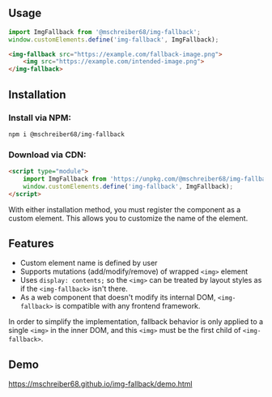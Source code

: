 ## Usage
```javascript
import ImgFallback from '@mschreiber68/img-fallback';
window.customElements.define('img-fallback', ImgFallback);
```
```html
<img-fallback src="https://example.com/fallback-image.png">
    <img src="https://example.com/intended-image.png">
</img-fallback>
```

## Installation
### Install via NPM:
```shell
npm i @mschreiber68/img-fallback
```

### Download via CDN:
```html
<script type="module">
    import ImgFallback from 'https://unpkg.com/@mschreiber68/img-fallback@0.0.5/dist/esm/index.js'
    window.customElements.define('img-fallback', ImgFallback);
</script>
```

With either installation method, you must register the component as a custom element.
This allows you to customize the name of the element.

## Features
* Custom element name is defined by user
* Supports mutations (add/modify/remove) of wrapped `<img>` element
* Uses `display: contents;` so the `<img>` can be treated by layout styles as if the `<img-fallback>` isn't there.
* As a web component that doesn't modify its internal DOM, `<img-fallback>` is compatible with any frontend framework.

In order to simplify the implementation, fallback behavior is only applied to a single `<img>` in the inner DOM, and this `<img>` must be the first child of `<img-fallback>`. 

## Demo
https://mschreiber68.github.io/img-fallback/demo.html
